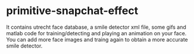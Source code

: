 # primitive-snapchat-effect
It contains utrecht face database, a smile detector xml file, some gifs and matlab code for training/detecting and playing an animation on your face. You can add more face images and traing again to obtain a more accurate smile detector.

